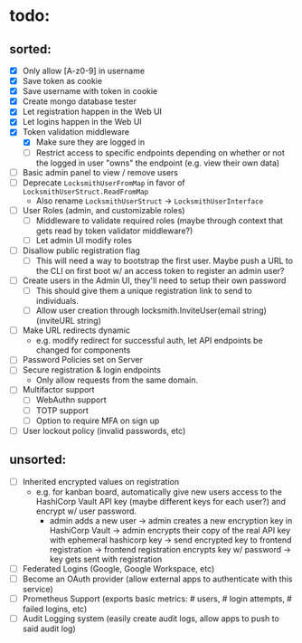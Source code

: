# todo:
## sorted:
- [x] Only allow [A-z0-9] in username
- [x] Save token as cookie
- [x] Save username with token in cookie
- [x] Create mongo database tester
- [x] Let registration happen in the Web UI
- [x] Let logins happen in the Web UI
- [x] Token validation middleware
    - [x] Make sure they are logged in
    - [ ] Restrict access to specific endpoints depending on whether or not the logged in user "owns" the endpoint (e.g. view their own data)
- [ ] Basic admin panel to view / remove users
- [ ] Deprecate `LocksmithUserFromMap` in favor of `LocksmithUserStruct.ReadFromMap`
    - Also rename `LocksmithUserStruct` -> `LocksmithUserInterface`
- [ ] User Roles (admin, and customizable roles)
    - [ ] Middleware to validate required roles (maybe through context that gets read by token validator middleware?)
    - [ ] Let admin UI modify roles
- [ ] Disallow public registration flag
    - [ ] This will need a way to bootstrap the first user. Maybe push a URL to the CLI on first boot w/ an access token to register an admin user?
- [ ] Create users in the Admin UI, they'll need to setup their own password
    - [ ] This should give them a unique registration link to send to individuals.
    - [ ] Allow user creation through locksmith.InviteUser(email string) (inviteURL string)
- [ ] Make URL redirects dynamic
    - e.g. modify redirect for successful auth, let API endpoints be changed for components
- [ ] Password Policies set on Server
- [ ] Secure registration & login endpoints
    - Only allow requests from the same domain.
- [ ] Multifactor support
    - [ ] WebAuthn support
    - [ ] TOTP support
    - [ ] Option to require MFA on sign up
- [ ] User lockout policy (invalid passwords, etc)

## unsorted:
- [ ] Inherited encrypted values on registration
    - e.g. for kanban board, automatically give new users access to the HashiCorp Vault API key (maybe different keys for each user?) and encrypt w/ user password.
        - admin adds a new user -> admin creates a new encryption key in HashiCorp Vault -> admin encrypts their copy of the real API key with ephemeral hashicorp key -> send encrypted key to frontend registration -> frontend registration encrypts key w/ password -> key gets sent with registration
- [ ] Federated Logins (Google, Google Workspace, etc)
- [ ] Become an OAuth provider (allow external apps to authenticate with this service)
- [ ] Prometheus Support (exports basic metrics: # users, # login attempts, # failed logins, etc)
- [ ] Audit Logging system (easily create audit logs, allow apps to push to said audit log)
